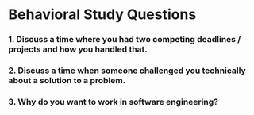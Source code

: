 # Behavioral Study Questions

### 1. Discuss a time where you had two competing deadlines / projects and how you handled that.

### 2. Discuss a time when someone challenged you technically about a solution to a problem.

### 3. Why do you want to work in software engineering?
